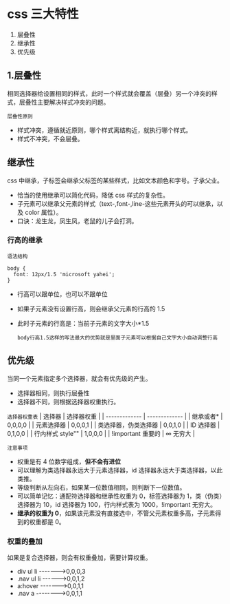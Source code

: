 # css 三大特性

1. 层叠性
2. 继承性
3. 优先级

## 1.层叠性

相同选择器给设置相同的样式，此时一个样式就会覆盖（层叠）另一个冲突的样式，层叠性主要解决样式冲突的问题。

`层叠性原则`

- 样式冲突，遵循就近原则，哪个样式离结构近，就执行哪个样式。
- 样式不冲突，不会层叠。

## 继承性

css 中继承，子标签会继承父标签的某些样式，比如文本颜色和字号。子承父业。

- 恰当的使用继承可以简化代码，降低 css 样式的复杂性。
- 子元素可以继承父元素的样式（text-,font-,line-这些元素开头的可以继承，以及 color 属性）。
- 口诀：龙生龙，凤生凤，老鼠的儿子会打洞。

### 行高的继承

`语法结构`

```
body {
  font: 12px/1.5 'microsoft yahei';
}
```

- 行高可以跟单位，也可以不跟单位
- 如果子元素没有设置行高，则会继承父元素的行高的 1.5
- 此时子元素的行高是：当前子元素的文字大小\*1.5

  `body行高1.5这样的写法最大的优势就是里面子元素可以根据自己文字大小自动调整行高`

## 优先级

当同一个元素指定多个选择器，就会有优先级的产生。

- 选择器相同，则执行层叠性
- 选择器不同，则根据选择器权重执行。

`选择器权重表`
| 选择器 | 选择器权重 |
| ------------- | ------------- |
| 继承或者\* | 0,0,0,0 |
| 元素选择器 | 0,0,0,1 |
| 类选择器，伪类选择器 | 0,0,1,0 |
| ID 选择器 | 0,1,0,0 |
| 行内样式 style"" | 1,0,0,0 |
| !important 重要的 | ∞ 无穷大 |

`注意事项`

- 权重是有 4 位数字组成，**但不会有进位**
- 可以理解为类选择器永远大于元素选择器，id 选择器永远大于类选择器，以此类推。
- 等级判断从左向右，如果某一位数值相同，则判断下一位数值。
- 可以简单记忆：通配符选择器和继承性权重为 0，标签选择器为 1，类（伪类）选择器为 10，id 选择器为 100，行内样式表为 1000，!important 无穷大。
- **继承的权重为 0**，如果该元素没有直接选中，不管父元素权重多高，子元素得到的权重都是 0。

### 权重的叠加

如果是复合选择器，则会有权重叠加，需要计算权重。

- div ul li ------->0,0,0,3
- .nav ul li ------>0,0,1,2
- a:hover ------->0,0,1,1
- .nav a -------->0,0,1,1

